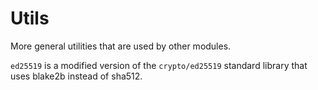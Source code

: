 # Utils

More general utilities that are used by other modules.

`ed25519` is a modified version of the `crypto/ed25519` standard library that uses blake2b instead of sha512.